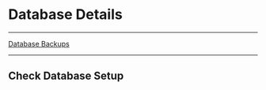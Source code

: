 # Database Details #

------------------

[Database Backups](https://bitbucket.org/entelect-software/{{BitBucketFolder}}/wiki/Database%20Backups)

------------------

## Check Database Setup
